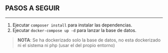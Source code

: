 ## PASOS A SEGUIR

---

1. Ejecutar `composer install` para instalar las dependencias.
2. Ejecutar `docker-compose up -d` para lanzar la base de datos.
> **NOTA**: Se ha dockerizado solo la base de datos, no esta dockerizado ni el sistema ni php (usar el del propio entorno)